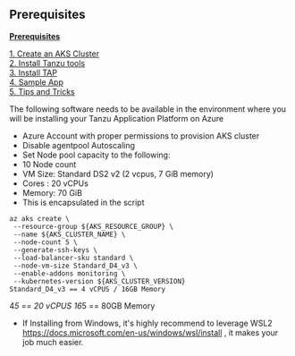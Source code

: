 
## Prerequisites

**[Prerequisites](prereqs.md)**

[1. Create an AKS Cluster](azure-setup.md)<br>
[2. Install Tanzu tools](tanzu-tools-setup.md)<br>
[3. Install TAP](tap-install.md)<br>
[4. Sample App](sample-app.md)<br>
[5. Tips and Tricks](tap-tips-and-tricks-install.md)<br>

The following software needs to be available in the environment where you will be installing your Tanzu Application Platform on Azure
- Azure Account with proper permissions to provision AKS cluster
- Disable agentpool Autoscaling
- Set Node pool capacity to the following:
- 10 Node count
- VM Size: Standard DS2 v2 (2 vcpus, 7 GiB memory)
- Cores : 20 vCPUs
- Memory: 70 GiB
- This is encapsulated in the script

```
az aks create \
 --resource-group ${AKS_RESOURCE_GROUP} \
 --name ${AKS_CLUSTER_NAME} \
 --node-count 5 \
 --generate-ssh-keys \
 --load-balancer-sku standard \
 --node-vm-size Standard_D4_v3 \
 --enable-addons monitoring \
 --kubernetes-version ${AKS_CLUSTER_VERSION} 
Standard_D4_v3 == 4 vCPUS / 16GB Memory
```
4*5 == 20 vCPUS
16*5 == 80GB Memory

- If Installing from Windows, it's highly recommend to leverage WSL2 https://docs.microsoft.com/en-us/windows/wsl/install , it makes your job much easier.